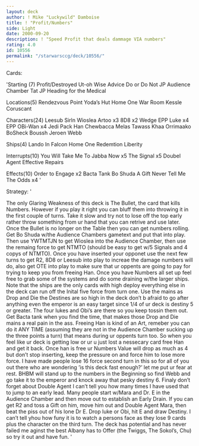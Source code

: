 ```yaml
---
layout: deck
author: ! Mike "Luckywild" Damboise
title: ! "Profit/Numbers"
side: Light
date: 2000-09-20
description: ! "Speed Profit that deals dammage VIA numbers"
rating: 4.0
id: 10556
permalink: "/starwarsccg/deck/10556/"
---
```

Cards: 

'Starting (7)
Profit/Destroyed
Ut-oh
Wise Advice
Do or Do Not
JP Audience Chamber
Tat JP
Heading for the Medical

Locations(5)
Rendezvous Point
Yoda’s Hut
Home One War Room
Kessle
Coruscant

Characters(24)
Leesub Sirln
Wioslea
Artoo x3
8D8 x2
Wedge
EPP Luke x4
EPP OBi-Wan x4
Jedi Pack Han
Chewbacca
Melas
Tawass Khaa
Orrimaako
BoSheck
Boussh
Jeroen Webb

Ships(4)
Lando In Falcon
Home One
Redemtion
Liberity

Interrupts(10)
You Will Take Me To Jabba Now x5
The Signal x5
Doubel Agent
Effective Repairs

Effects(10)
Order to Engage x2
Bacta Tank
Bo Shuda
A Gift
Never Tell Me The Odds x4 '

Strategy: '

The only Glaring Weakness of this deck is The Bullet, the card that kills Numbers.  However if you play it right you can bluff them into throwing it in the first couple of turns.  Take it slow and try not to lose off the top early rather throw something from ur hand that you can retrive and use later.  Once the Bullet is no longer on the Table then you can get numbers rolling.  Get Bo Shuda w/the Audience Chambers gametext and put that into play. Then use YWTMTJN to get Wioslea into the Audience Chamber, then use the remaing force to get NTMTO (should be easy to get w/5 Signals and 4 copys of NTMTO).  Once you have inserted your opponet use the next few turns to get R2, 8D8 or Leesub into play to increae the damage numbers will do, also get OTE into play to make sure that ur oppents are going to pay for trying to keep you from freeing Han.  Once you have Numbers all set up feel free to grab some of the systems and do some draining w/the larger ships.  Note that the ships are the only cards with high deploy everything else in the deck can run off the Inital five force from turn one. Use the mains as Drop and Die the Destines are so high in the deck don’t b afraid to go after anything even the emperor is an easy target since 1/4 of ur deck is destiny 5 or greater.  The four lukes and Obi’s are there so you keep tossin them out.  Get Bacta tank when you find the time, that makes those Drop and Die mains a real pain in the ass.  Freeing Han is kind of an Art, remeber you can do it ANY TIME (assuming they are not in the Audience Chamber sucking up the three points a turn) that means during ur oppents turn too.  So when you feel like ur deck is getting low or ur u just lost a nessecary card free Han and get it back.  Once han is free ur Numbers Value will drop as much as 4 but don’t stop inserting, keep the pressure on and force him to lose more force.  I have made people lose 16 force second turn in this so for all of you out there who are wondering ’is this deck fast enough?’ let me put ur fear at rest.  BHBM will stand up to the numbers in the Beginning so find Webb and go take it to the emperor and knock away that pesky destiny 6.  Finaly don’t forget about Double Agent I can’t tell you how many times I have used that to jump to an early lead.  Many people start w/Mara and Dr. E in the Audience Chamber and then move out to establish an Early Drain.  If you can get R2 and toss a Gift on him, move him out and Double Agent Mara, then beat the piss out of his lone Dr E.  Drop luke or Obi, hit E and draw Destiny.  I can’t tell yhou how funy it is to watch a persons face as they lose 9 cards plus the character on the third turn.  The deck has potential and has never failed me aginst the best Albany has to Offer (the Twiggs, The Sokol’s, Chu) so try it out and have fun. '
